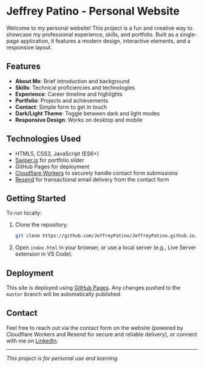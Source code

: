 # Jeffrey Patino - Personal Website

Welcome to my personal website! This project is a fun and creative way to showcase my professional experience, skills, and portfolio. Built as a single-page application, it features a modern design, interactive elements, and a responsive layout.

## Features
- **About Me**: Brief introduction and background
- **Skills**: Technical proficiencies and technologies
- **Experience**: Career timeline and highlights
- **Portfolio**: Projects and achievements
- **Contact**: Simple form to get in touch
- **Dark/Light Theme**: Toggle between dark and light modes
- **Responsive Design**: Works on desktop and mobile

## Technologies Used
- HTML5, CSS3, JavaScript (ES6+)
- [Swiper.js](https://swiperjs.com/) for portfolio slider
- GitHub Pages for deployment
- [Cloudflare Workers](https://workers.cloudflare.com/) to securely handle contact form submissions
- [Resend](https://resend.com/) for transactional email delivery from the contact form

## Getting Started
To run locally:
1. Clone the repository:
   ```sh
   git clone https://github.com/JeffreyPatino/JeffreyPatino.github.io.git
   ```
2. Open `index.html` in your browser, or use a local server (e.g., Live Server extension in VS Code).

## Deployment
This site is deployed using [GitHub Pages](https://pages.github.com/). Any changes pushed to the `master` branch will be automatically published.

## Contact
Feel free to reach out via the contact form on the website (powered by Cloudflare Workers and Resend for secure and reliable delivery), or connect with me on [LinkedIn](https://www.linkedin.com/in/jeffreypatino/).

---

*This project is for personal use and learning.*
